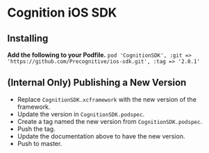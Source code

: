 # Cognition iOS SDK

## Installing

**Add the following to your Podfile.**
`pod 'CognitionSDK', :git => 'https://github.com/Precognitive/ios-sdk.git', :tag => '2.0.1'`


## (Internal Only) Publishing a New Version
 * Replace `CognitionSDK.xcframework` with the new version of the framework.
 * Update the version in `CognitionSDK.podspec`.
 * Create a tag named the new version from `CognitionSDK.podspec`.
 * Push the tag.
 * Update the documentation above to have the new version.
 * Push to master.